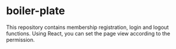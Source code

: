 # boiler-plate

This repository contains membership registration, login and logout functions.
Using React, you can set the page view according to the permission.
